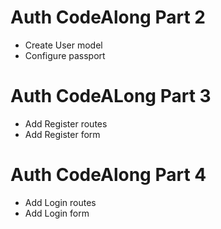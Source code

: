 # Auth CodeAlong Part 2
* Create User model
* Configure passport

# Auth CodeALong Part 3
* Add Register routes
* Add Register form

# Auth CodeAlong Part 4
* Add Login routes
* Add Login form
